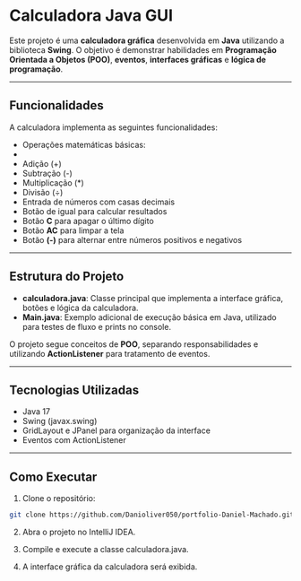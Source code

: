 # Calculadora Java GUI

Este projeto é uma **calculadora gráfica** desenvolvida em **Java** utilizando a biblioteca **Swing**. O objetivo é demonstrar habilidades em **Programação Orientada a Objetos (POO)**, **eventos**, **interfaces gráficas** e **lógica de programação**.

---

## Funcionalidades

A calculadora implementa as seguintes funcionalidades:

- Operações matemáticas básicas:
- 
- Adição (+)
- Subtração (-)
- Multiplicação (*)
- Divisão (÷)
- Entrada de números com casas decimais
- Botão de igual para calcular resultados
- Botão **C** para apagar o último dígito
- Botão **AC** para limpar a tela
- Botão **(-)** para alternar entre números positivos e negativos

---

## Estrutura do Projeto

- **calculadora.java**: Classe principal que implementa a interface gráfica, botões e lógica da calculadora.
- **Main.java**: Exemplo adicional de execução básica em Java, utilizado para testes de fluxo e prints no console.

O projeto segue conceitos de **POO**, separando responsabilidades e utilizando **ActionListener** para tratamento de eventos.

---

## Tecnologias Utilizadas

- Java 17
- Swing (javax.swing)
- GridLayout e JPanel para organização da interface
- Eventos com ActionListener

---

## Como Executar

1. Clone o repositório:
```bash
git clone https://github.com/Danioliver050/portfolio-Daniel-Machado.git
```
2. Abra o projeto no IntelliJ IDEA.

3. Compile e execute a classe calculadora.java.

4. A interface gráfica da calculadora será exibida.